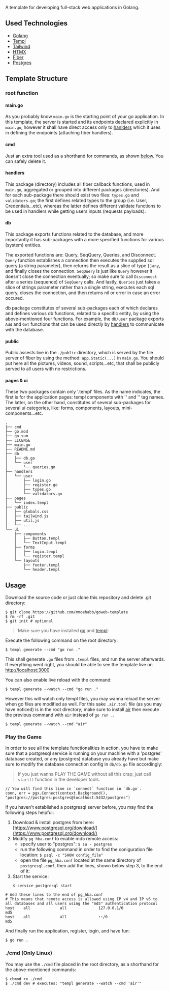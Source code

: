 A template for developing full-stack web applications in Golang.

## Used Technologies

- [Golang](https://go.dev/)
- [Templ](https://templ.guide/)
- [Tailwind](https://tailwindcss.com/)
- [HTMX](https://htmx.org/)
- [Fiber](https://docs.gofiber.io/)
- [Postgres](https://github.com/jackc/pgx)

## Template Structure

### root function

#### main.go
As you probably know `main.go` is the starting point of your go application. In this template, the server is started and its endpoints declared explicitly in `main.go`, however it shall have direct access only to [hanlders](#handlers) which it uses in defining the endpoints (attaching fiber handlers).

#### cmd
Just an extra tool used as a shorthand for commands, as shown [below](#cmd-only-linux). You can safely delete it.

#### handlers
This package (directory) includes all fiber callback functions, used in `main.go`, aggregated or grouped into different packages (directories). And for each sub-package there should exist two files: `types.go` and `validators.go`; the first defines related types to the group (i.e. User, Credentials...etc), whereas the latter defines different validate functions to be used in handlers while getting users inputs (requests payloads).

#### db
This package exports functions related to the database, and more importantly it has sub-packages with a more specified functions for various (system) entities.

The exported functions are: Query, SeqQuery, Queries, and Disconnect. `Query` function establishes a connection then executes the supplied sql query (a string parameter), then returns the result as a slice of type `[]any`, and finally closes the connection. `SeqQuery` is just like `Query` however it doesn't close the connection eventually; so make sure to call `Disconnect` after a series (sequence) of `SeqQuery` calls. And lastly, `Queries` just takes a slice of strings parameter rather than a single string, executes each sql query, closes the connection, and then returns nil or error in case an error occured.

db package constitutes of several sub-packages each of which declares and defines various db functions, related to a specific entity, by using the above-mentioned four functions. For example, the `db/user` package exports `Add` and `Get` functions that can be used directly by [handlers](#handlers) to communicate with the database.

#### public
Public assests live in the `./public` directory, which is served by the file server of fiber by using the method: `app.Static(...)` in `main.go`. You should put here all the pictures, videos, sound, scripts...etc, that shall be publicly served to all users with no restrictions. 

#### pages & ui
These two packages contain only '.templ' files. As the name indicates, the first is for the application pages: templ components with '<head>' and '<body>' tag names. The latter, on the other hand, constitutes of several sub-packages for several ui categories, like: forms, components, layouts, mini-components...etc.

```
.
├── cmd
├── go.mod
├── go.sum
├── LICENSE
├── main.go
├── README.md
├── db
│   ├── db.go
│   └── user
│       └── queries.go
├── handlers
│   └── user
│       ├── login.go
│       ├── register.go
│       ├── types.go
│       └── validators.go
├── pages
│   └── index.templ
├── public
│   ├── globals.css
│   ├── tailwind.js
│   ├── util.js
│   └── ...
└── ui
    ├── components
    │   ├── Button.templ
    │   └── TextInput.templ
    ├── forms
    │   ├── login.templ
    │   └── register.templ
    └── layouts
        ├── footer.templ
        └── header.templ
```

## Usage

Download the source code or just clone this repository and delete .git directory:

```shell
$ git clone https://github.com/mmoehabb/goweb-template
$ rm -rf .git
$ git init # optional
```

> Make sure you have installed [go](https://go.dev/doc/install) and [templ](https://templ.guide/quick-start/installation):

Execute the following command on the root directory:

```shell
$ templ generate --cmd "go run ."
```

This shall generate `.go` files from `.templ` files, and run the server afterwards.
If everything went right, you should be able to see the template live on [http://localhost:3000](http://localhost:3000)

You can also enable live reload with the command:

```shell
$ templ generate --watch --cmd "go run ."
```

However this will watch only templ files, you may wanna reload the server when go files are modified as well.
For this sake `.air.toml` file (as you may have noticed) is in the root directory; make sure to install [air](https://github.com/air-verse/air) then execute the previous command with `air` instead of `go run .`.

```shell
$ templ generate --watch --cmd "air"
```

### Play the Game

In order to see all the template functionalities in action, you have to make sure that a postgresql service is running on your machine with a 'postgres' database created, or any (postgres) database you already have but make sure to modify the database connection config in `db/db.go` file accordingly:

> If you just wanna PLAY THE GAME without all this crap; just call `start()` function in the developer tools.

```Golang
// You will find this line in `connect` function in `db.go`.
conn, err = pgx.Connect(context.Background(), "postgres://postgres:postgres@localhost:5432/postgres")
```

If you haven't established a postgresql server before, you may find the following steps helpful:
1. Download & install postgres from here: [https://www.postgresql.org/download/](https://www.postgresql.org/download/)
2. Modify `pg_hba.conf` to enable md5 remote access:
    - specify user to "postgres": `$ su - postgres`
    - run the following command in order to find the coniguration file location: `$ psql -c "SHOW config_file"`
    - open the file `pg_hba.conf` located at the same directory of `postgresql.conf`, then add the lines, shown below step 3, to the end of it:
3. Start the service:
    ```shell
    $ service postgresql start
    ```

```
# Add these lines to the end of pg_hba.conf
# This means that remote access is allowed using IP v4 and IP v6 to all databases and all users using the "md5" authentication protocol
host    all             all              127.0.0.1/0                       md5
host    all             all              ::/0                            md5
```

And finally run the application, register, login, and have fun:

```shell
$ go run .
```

### ./cmd (Only Linux)

You may use the `./cmd` file placed in the root directory, as a shorthand for the above-mentioned commands:

```shell
$ chmod +x ./cmd
$ ./cmd dev # executes: "templ generate --watch --cmd 'air'"
```
